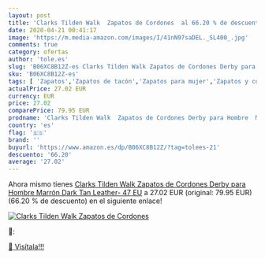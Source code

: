 ```yaml
---
layout: post
title: 'Clarks Tilden Walk  Zapatos de Cordones  al 66.20 % de descuento'
date: 2020-04-21 00:41:17
image: 'https://m.media-amazon.com/images/I/41nN97saDEL._SL400_.jpg'
comments: true
category: ofertas
author: 'tole.es'
slug: 'B06XC8B12Z-es Clarks Tilden Walk Zapatos de Cordones Derby para Hombre...'
sku: 'B06XC8B12Z-es'
tags: [ 'Zapatos','Zapatos de tacón','Zapatos para mujer','Zapatos y complementos','zapatos', ]
actualPrice: 27.02 EUR
currency: EUR
price: 27.02
comparePrice: 79.95 EUR
prodname: 'Clarks Tilden Walk  Zapatos de Cordones Derby para Hombre  Marrón  Dark Tan Leather-   47 EU'
country: 'es'
flag: '🇪🇸'
brand: ''
buyurl: 'https://www.amazon.es/dp/B06XC8B12Z/?tag=tolees-21'
descuento: '66.20'
average: '27.02'
---
```


Ahora mismo tienes [Clarks Tilden Walk  Zapatos de Cordones Derby para Hombre  Marrón  Dark Tan Leather-   47 EU](https://www.amazon.es/dp/B06XC8B12Z/?tag=tolees-21) a 27.02 EUR (original: 79.95 EUR) (66.20 %  de descuento) en el siguiente enlace!

[![Clarks Tilden Walk  Zapatos de Cordones ](https://m.media-amazon.com/images/I/41nN97saDEL._SL400_.jpg)](https://www.amazon.es/dp/B06XC8B12Z/?tag=tolees-21)

🔎:


[🛒 Visítala!!!](https://www.amazon.es/dp/B06XC8B12Z/?tag=tolees-21)
